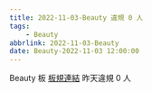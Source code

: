 ```yaml
---
title: 2022-11-03-Beauty 違規 0 人
tags:
    - Beauty
abbrlink: 2022-11-03-Beauty
date: Beauty-2022-11-03 12:00:00
---
```

Beauty 板 [板規連結](https://www.ptt.cc/bbs/Beauty/M.1630069980.A.84B.html)
昨天違規 0 人
